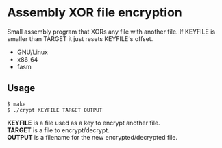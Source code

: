 # Assembly XOR file encryption

Small assembly program that XORs any file with another file. If KEYFILE is smaller than TARGET it just resets KEYFILE's offset.

- GNU/Linux
- x86_64
- fasm
## Usage
```shell
$ make
$ ./crypt KEYFILE TARGET OUTPUT
```
**KEYFILE** is a file used as a key to encrypt another file.  
**TARGET** is a file to encrypt/decrypt.  
**OUTPUT** is a filename for the new encrypted/decrypted file.
